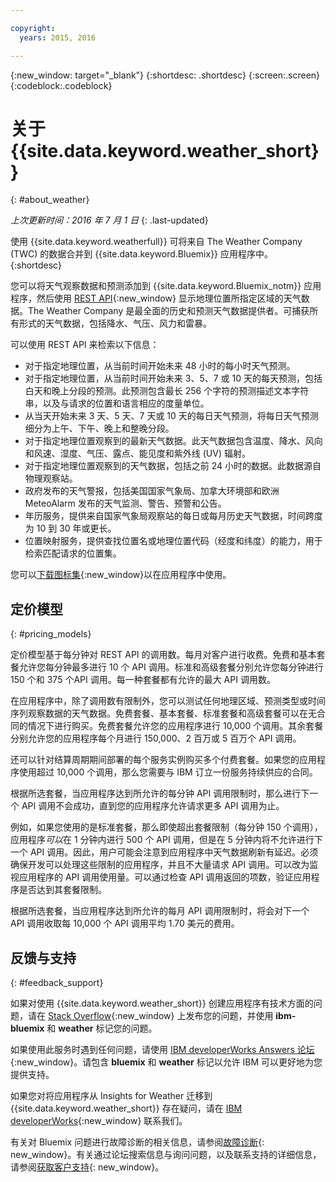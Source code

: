 ```yaml
---

copyright:
  years: 2015, 2016

---
```


{:new_window: target="_blank"}
{:shortdesc: .shortdesc}
{:screen:.screen}
{:codeblock:.codeblock}

# 关于 {{site.data.keyword.weather_short}}
{: #about_weather}

*上次更新时间：2016 年 7 月 1 日*
{: .last-updated}

使用 {{site.data.keyword.weatherfull}} 可将来自 The Weather Company (TWC) 的数据合并到 {{site.data.keyword.Bluemix}} 应用程序中。
{:shortdesc}

您可以将天气观察数据和预测添加到 {{site.data.keyword.Bluemix_notm}} 应用程序，然后使用 [REST API](https://twcservice.{APPDomain}/rest-api/){:new_window} 显示地理位置所指定区域的天气数据。The Weather Company 是最全面的历史和预测天气数据提供者。可捕获所有形式的天气数据，包括降水、气压、风力和雷暴。

可以使用 REST API 来检索以下信息：

* 对于指定地理位置，从当前时间开始未来 48 小时的每小时天气预测。
* 对于指定地理位置，从当前时间开始未来 3、5、7 或 10 天的每天预测，包括白天和晚上分段的预测。此预测包含最长 256 个字符的预测描述文本字符串，以及与请求的位置和语言相应的度量单位。
* 从当天开始未来 3 天、5 天、7 天或 10 天的每日天气预测，将每日天气预测细分为上午、下午、晚上和整晚分段。
* 对于指定地理位置观察到的最新天气数据。此天气数据包含温度、降水、风向和风速、湿度、气压、露点、能见度和紫外线 (UV) 辐射。
* 对于指定地理位置观察到的天气数据，包括之前 24 小时的数据。此数据源自物理观察站。
* 政府发布的天气警报，包括美国国家气象局、加拿大环境部和欧洲 MeteoAlarm 发布的天气监测、警告、预警和公告。
* 年历服务，提供来自国家气象局观察站的每日或每月历史天气数据，时间跨度为 10 到 30 年或更长。
* 位置映射服务，提供查找位置名或地理位置代码（经度和纬度）的能力，用于检索匹配请求的位置集。

您可以[下载图标集](https://twcdocs.mybluemix.net/download/weatherinsightsicons.zip){:new_window}以在应用程序中使用。

## 定价模型
{: #pricing_models}

定价模型基于每分钟对 REST API 的调用数。每月对客户进行收费。免费和基本套餐允许您每分钟最多进行 10 个 API 调用。标准和高级套餐分别允许您每分钟进行 150 个和 375 个API 调用。每一种套餐都有允许的最大 API 调用数。

在应用程序中，除了调用数有限制外，您可以测试任何地理区域、预测类型或时间序列观察数据的天气数据。免费套餐、基本套餐、标准套餐和高级套餐可以在无合同的情况下进行购买。免费套餐允许您的应用程序进行 10,000 个调用。其余套餐分别允许您的应用程序每个月进行 150,000、2 百万或 5 百万个 API 调用。

还可以针对结算周期期间部署的每个服务实例购买多个付费套餐。如果您的应用程序使用超过 10,000 个调用，那么您需要与 IBM 订立一份服务持续供应的合同。

根据所选套餐，当应用程序达到所允许的每分钟 API 调用限制时，那么进行下一个 API 调用不会成功，直到您的应用程序允许请求更多 API 调用为止。

例如，如果您使用的是标准套餐，那么即使超出套餐限制（每分钟 150 个调用），应用程序*可以*在 1 分钟内进行 500 个 API 调用，但是在 5 分钟内将不允许进行下一个 API 调用。因此，用户可能会注意到应用程序中天气数据刷新有延迟。必须确保开发可以处理这些限制的应用程序，并且不大量请求 API 调用。可以改为监视应用程序的 API 调用使用量。可以通过检查 API 调用返回的项数，验证应用程序是否达到其套餐限制。

根据所选套餐，当应用程序达到所允许的每月 API 调用限制时，将会对下一个 API 调用收取每 10,000 个 API 调用平均 1.70 美元的费用。

## 反馈与支持
{: #feedback_support}

如果对使用 {{site.data.keyword.weather_short}} 创建应用程序有技术方面的问题，请在 [Stack Overflow](https://stackoverflow.com/questions/tagged/ibm-bluemix+weather){:new_window} 上发布您的问题，并使用 **ibm-bluemix** 和 **weather** 标记您的问题。

如果使用此服务时遇到任何问题，请使用 [IBM developerWorks Answers 论坛](https://developer.ibm.com/answers/topics/weather/?smartspace=bluemix){:new_window}。请包含 **bluemix** 和 **weather** 标记以允许 IBM 可以更好地为您提供支持。

如果您对将应用程序从 Insights for Weather 迁移到 {{site.data.keyword.weather_short}} 存在疑问，请在 [IBM developerWorks](http://www.ibm.com/developerworks){:new_window} 联系我们。

有关对 Bluemix 问题进行故障诊断的相关信息，请参阅[故障诊断](https://console.{DomainName}/docs/troubleshoot/troubleshoot.html){: new_window}。有关通过论坛搜索信息与询问问题，以及联系支持的详细信息，请参阅[获取客户支持](https://console.{DomainName}/docs/support/index.html#getting-customer-support){: new_window}。
